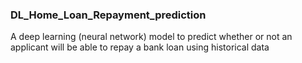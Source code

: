 ### DL_Home_Loan_Repayment_prediction

A deep learning (neural network) model to predict whether or not an applicant will be able to repay a bank loan using historical data
